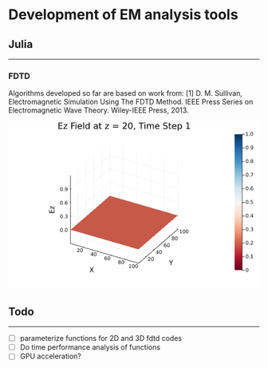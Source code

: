 # Development of EM analysis tools

## Julia
---

### FDTD
Algorithms developed so far are based on work from:
[1] D. M. Sullivan, Electromagnetic Simulation Using The FDTD Method. 
    IEEE Press Series on Electromagnetic Wave Theory. Wiley-IEEE Press, 2013.

![3D simulation with dilectric sphere](jfdtd/fdtd_3d_sphere.gif)

## Todo
---

- [ ] parameterize functions for 2D and 3D fdtd codes
- [ ] Do time performance analysis of functions
- [ ] GPU acceleration?